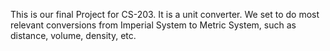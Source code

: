 This is our final Project for CS-203. It is a unit converter. We set to do most relevant conversions from Imperial System to Metric System, such as distance, volume, density, etc.
 
